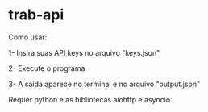 # trab-api
Como usar:

  1- Insira suas API keys no arquivo "keys.json"
  
  2- Execute o programa
  
  3- A saída aparece no terminal e no arquivo "output.json"
  

Requer python e as bibliotecas aiohttp e asyncio.
